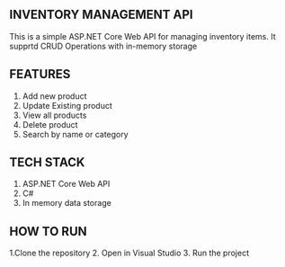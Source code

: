 ## INVENTORY MANAGEMENT API
This is a simple ASP.NET Core Web API for managing inventory items. It supprtd CRUD Operations with in-memory storage

## FEATURES
1. Add new product
2. Update Existing product
3. View all products
4. Delete product
5. Search by name or category

## TECH STACK
1. ASP.NET Core Web API
2. C#
3. In memory data storage

## HOW TO RUN
1.Clone the repository
2. Open in Visual Studio
3. Run the project
